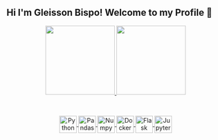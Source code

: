## Hi I'm Gleisson Bispo! Welcome to my Profile 👋

<div align="center">
  <a href="https://github.com/gleissonbispo">
  <img height="160" src="https://github-readme-stats.vercel.app/api?username=gleissonbispo&show_icons=true&theme=gotham&include_all_commits=true&count_private=true"/>
  <img height="160" src="https://github-readme-stats.vercel.app/api/top-langs/?username=gleissonbispo&layout=compact&langs_count=7&theme=gotham"/>
</div>

##   

 <div style="display: inline_block" align="center">
  <br>
  <img align="center" alt="Python" height="40" width="40" src="https://cdn.jsdelivr.net/gh/devicons/devicon/icons/python/python-original.svg" href="python.org">
  <img align="center" alt="Pandas" height="40" width="40" src="https://cdn.jsdelivr.net/gh/devicons/devicon/icons/pandas/pandas-original.svg">
  <img align="center" alt="Numpy" height="40" width="40" src="https://cdn.jsdelivr.net/gh/devicons/devicon/icons/numpy/numpy-original.svg">
  <img align="center" alt="Docker" height="40" width="40" src="https://cdn.jsdelivr.net/gh/devicons/devicon/icons/docker/docker-plain.svg">
  <img align="center" alt="Flask" height="40" width="40" src="https://cdn.jsdelivr.net/gh/devicons/devicon/icons/flask/flask-original.svg">
  <img align="center" alt="Jupyter" height="40" width="40" src="https://cdn.jsdelivr.net/gh/devicons/devicon/icons/jupyter/jupyter-original.svg">
</div>

## 
  
